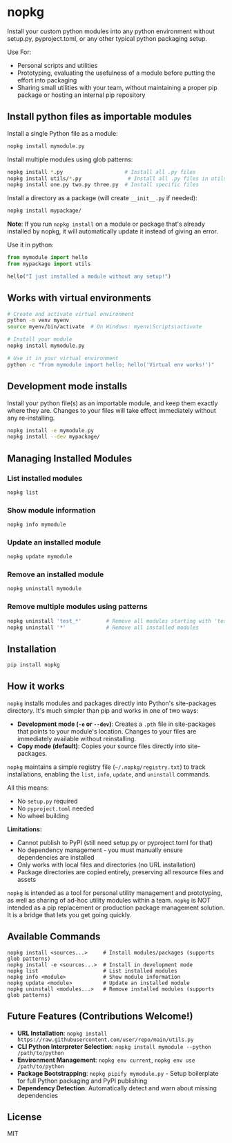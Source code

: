 # nopkg 

Install your custom python modules into any python environment without setup.py, pyproject.toml, or any other typical python packaging setup. 

Use For:

- Personal scripts and utilities 
- Prototyping, evaluating the usefulness of a module before putting the effort into packaging
- Sharing small utilities with your team, without maintaining a proper pip package or hosting an internal pip repository

## Install python files as importable modules

Install a single Python file as a module:

```sh
nopkg install mymodule.py 
```

Install multiple modules using glob patterns:

```sh
nopkg install *.py                    # Install all .py files
nopkg install utils/*.py               # Install all .py files in utils/
nopkg install one.py two.py three.py  # Install specific files
```

Install a directory as a package (will create `__init__.py` if needed):

```sh
nopkg install mypackage/
```

**Note**: If you run `nopkg install` on a module or package that's already installed by nopkg, it will automatically update it instead of giving an error.

Use it in python:

```py
from mymodule import hello
from mypackage import utils

hello("I just installed a module without any setup!")
```

## Works with virtual environments

```sh
# Create and activate virtual environment
python -m venv myenv
source myenv/bin/activate  # On Windows: myenv\Scripts\activate

# Install your module
nopkg install mymodule.py

# Use it in your virtual environment
python -c "from mymodule import hello; hello('Virtual env works!')"
```

## Development mode installs 

Install your python file(s) as an importable module, and keep them exactly where they are. Changes to
your files will take effect immediately without any re-installing.

```sh
nopkg install -e mymodule.py
nopkg install --dev mypackage/
```


## Managing Installed Modules

### List installed modules
```sh
nopkg list
```

### Show module information
```sh
nopkg info mymodule
```

### Update an installed module
```sh
nopkg update mymodule
```

### Remove an installed module
```sh
nopkg uninstall mymodule
```

### Remove multiple modules using patterns
```sh
nopkg uninstall 'test_*'        # Remove all modules starting with 'test_'
nopkg uninstall '*'             # Remove all installed modules
```

## Installation

```sh
pip install nopkg
```

## How it works

`nopkg` installs modules and packages directly into Python's site-packages directory. It's much simpler than pip and works in one of two ways:

- **Development mode (`-e` or `--dev`)**: Creates a `.pth` file in site-packages that points to your module's location. Changes to your files are immediately available without reinstalling.
- **Copy mode (default)**: Copies your source files directly into site-packages.

`nopkg` maintains a simple registry file (`~/.nopkg/registry.txt`) to track installations, enabling the `list`, `info`, `update`, and `uninstall` commands.

All this means:

- No `setup.py` required
- No `pyproject.toml` needed
- No wheel building

**Limitations:**

- Cannot publish to PyPI (still need setup.py or pyproject.toml for that)
- No dependency management - you must manually ensure dependencies are installed
- Only works with local files and directories (no URL installation)
- Package directories are copied entirely, preserving all resource files and assets

`nopkg` is intended as a tool for personal utility management and prototyping, as well as sharing of ad-hoc utility modules within a team. `nopkg` is NOT intended as a pip replacement or production package management solution. It is a bridge that lets you get going quickly.

## Available Commands

```
nopkg install <sources...>     # Install modules/packages (supports glob patterns)
nopkg install -e <sources...>  # Install in development mode  
nopkg list                     # List installed modules
nopkg info <module>            # Show module information
nopkg update <module>          # Update an installed module
nopkg uninstall <modules...>   # Remove installed modules (supports glob patterns)
```

## Future Features (Contributions Welcome!)

- **URL Installation**: `nopkg install https://raw.githubusercontent.com/user/repo/main/utils.py`
- **CLI Python Interpreter Selection**: `nopkg install mymodule --python /path/to/python`
- **Environment Management**: `nopkg env current`, `nopkg env use /path/to/python`
- **Package Bootstrapping**: `nopkg pipify mymodule.py` - Setup boilerplate for full Python packaging and PyPI publishing
- **Dependency Detection**: Automatically detect and warn about missing dependencies

## License

MIT

